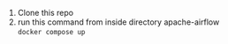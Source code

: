 1.  Clone this repo
2.  run this command from inside directory apache-airflow <br />
     ```docker compose up```
